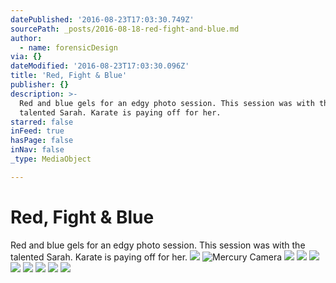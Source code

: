 ```yaml
---
datePublished: '2016-08-23T17:03:30.749Z'
sourcePath: _posts/2016-08-18-red-fight-and-blue.md
author:
  - name: forensicDesign
via: {}
dateModified: '2016-08-23T17:03:30.096Z'
title: 'Red, Fight & Blue'
publisher: {}
description: >-
  Red and blue gels for an edgy photo session. This session was with the
  talented Sarah. Karate is paying off for her.
starred: false
inFeed: true
hasPage: false
inNav: false
_type: MediaObject

---
```

# Red, Fight & Blue

Red and blue gels for an edgy photo session. This session was with the talented Sarah. Karate is paying off for her.
![](https://the-grid-user-content.s3-us-west-2.amazonaws.com/2aac379c-f2da-477a-9eaf-1caf721c7431.jpg)
![Mercury Camera](https://the-grid-user-content.s3-us-west-2.amazonaws.com/8dddbd54-8d7e-4264-8bd8-9966ccda8f4a.jpg)
![](https://the-grid-user-content.s3-us-west-2.amazonaws.com/e84eda76-9436-4428-b466-92f419d71d5d.jpg)
![](https://the-grid-user-content.s3-us-west-2.amazonaws.com/dbd38c45-0ec1-4998-b634-fef72bb88423.jpg)
![](https://the-grid-user-content.s3-us-west-2.amazonaws.com/ab9b8e0a-f1e3-4a81-9983-94c01ba27799.jpg)
![](https://the-grid-user-content.s3-us-west-2.amazonaws.com/4aea88c8-5949-47c1-ae4c-75e1fdf39ee9.jpg)
![](https://the-grid-user-content.s3-us-west-2.amazonaws.com/00061865-6ceb-495f-a0d9-523900cc01c6.jpg)
![](https://the-grid-user-content.s3-us-west-2.amazonaws.com/c0582814-9b8d-4d19-8f90-2fb151e99889.jpg)
![](https://the-grid-user-content.s3-us-west-2.amazonaws.com/b54cd0d3-91f5-4f8f-a85f-781b06636e36.jpg)
![](https://the-grid-user-content.s3-us-west-2.amazonaws.com/e93a0c21-2acf-4ada-af93-29ee1be9d69d.jpg)